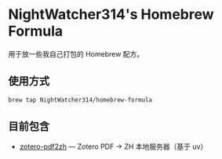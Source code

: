 # NightWatcher314's Homebrew Formula

用于放一些我自己打包的 Homebrew 配方。

## 使用方式

```bash
brew tap NightWatcher314/homebrew-formula
```

## 目前包含

- [zotero-pdf2zh](https://github.com/NightWatcher314/zotero-pdf2zh-server) — Zotero PDF → ZH 本地服务器（基于 uv）
